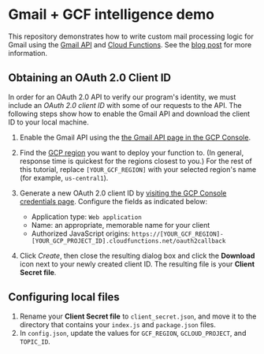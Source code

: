 # Gmail + GCF intelligence demo

This repository demonstrates how to write custom mail processing logic for Gmail using the [Gmail API][gmail] and [Cloud Functions][gcf]. See the [blog post][blog] for more information.

## Obtaining an OAuth 2.0 Client ID
In order for an OAuth 2.0 API to verify our program's identity, we must include
an _OAuth 2.0 client ID_ with some of our requests to the API. The following
steps show how to enable the Gmail API and download the client ID to your local
machine.

1.  Enable the Gmail API using the [the Gmail API page in the GCP Console][console_gmail].
1.  Find the [GCP region][docs_regions] you want to deploy your function to.
    (In general, response time is quickest for the regions closest to you.) For
    the rest of this tutorial, replace `[YOUR_GCF_REGION]` with your selected
    region's name (for example, `us-central1`).
1.  Generate a new OAuth 2.0 client ID by [visiting the GCP Console credentials page][console_credentials].
    Configure the fields as indicated below:

    - Application type: `Web application`
    - Name: an appropriate, memorable name for your client
    - Authorized JavaScript origins: `https://[YOUR_GCF_REGION]-[YOUR_GCP_PROJECT_ID].cloudfunctions.net/oauth2callback`

1.  Click _Create_, then close the resulting dialog box and click the
    **Download** icon next to your newly created client ID. The resulting file
    is your __Client Secret file__.

## Configuring local files
1.    Rename your __Client Secret file__ to `client_secret.json`, and move it to
    the directory that contains your `index.js` and `package.json` files.
1.    In `config.json`, update the values for `GCF_REGION`, `GCLOUD_PROJECT`,
    and `TOPIC_ID`.

[blog]: https://cloud.google.com/blog/products/application-development/adding-custom-intelligence-to-gmail-with-serverless-on-gcp
[docs_regions]: http://cloud.google.com/functions/docs/locations
[console_gmail]: http://console.cloud.google.com/apis/api/gmail.googleapis.com/overview
[console_credentials]: https://console.cloud.google.com/apis/credentials
[gmail]: https://developers.google.com/gmail/api
[gcf]: https://cloud.google.com/functions
